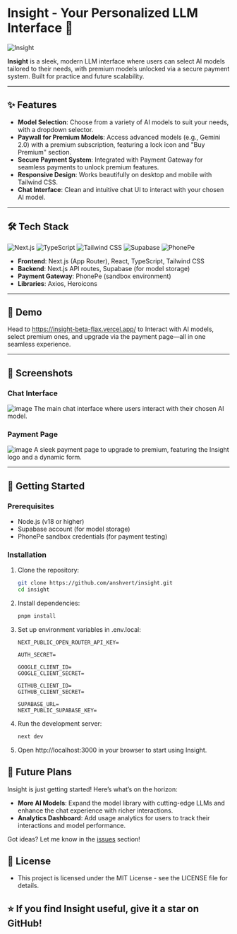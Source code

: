 # Insight - Your Personalized LLM Interface 🚀

![Insight](https://github.com/user-attachments/assets/b7161c4b-adb2-424a-a710-1b36b0f155d7)


**Insight** is a sleek, modern LLM interface where users can select AI models tailored to their needs, with premium models unlocked via a secure payment system. Built for practice and future scalability.

---

## ✨ Features

- **Model Selection**: Choose from a variety of AI models to suit your needs, with a dropdown selector.
- **Paywall for Premium Models**: Access advanced models (e.g., Gemini 2.0) with a premium subscription, featuring a lock icon and "Buy Premium" section.
- **Secure Payment System**: Integrated with Payment Gateway for seamless payments to unlock premium features.
- **Responsive Design**: Works beautifully on desktop and mobile with Tailwind CSS.
- **Chat Interface**: Clean and intuitive chat UI to interact with your chosen AI model.

---

## 🛠️ Tech Stack

![Next.js](https://img.shields.io/badge/Next.js-14.0.0-black?style=flat&logo=next.js)
![TypeScript](https://img.shields.io/badge/TypeScript-5.0-blue?style=flat&logo=typescript)
![Tailwind CSS](https://img.shields.io/badge/Tailwind_CSS-3.4.0-38B2AC?style=flat&logo=tailwind-css)
![Supabase](https://img.shields.io/badge/Supabase-1.0-green?style=flat&logo=supabase)
![PhonePe](https://img.shields.io/badge/PhonePe-Sandbox-5F259F?style=flat&logo=phonepe)

- **Frontend**: Next.js (App Router), React, TypeScript, Tailwind CSS
- **Backend**: Next.js API routes, Supabase (for model storage)
- **Payment Gateway**: PhonePe (sandbox environment)
- **Libraries**: Axios, Heroicons

---

## 🎥 Demo

Head to https://insight-beta-flax.vercel.app/ to Interact with AI models, select premium ones, and upgrade via the payment page—all in one seamless experience.

---

## 📸 Screenshots

### Chat Interface
![image](https://github.com/user-attachments/assets/fea967c5-3800-406c-a652-724945a636fc)
The main chat interface where users interact with their chosen AI model.

### Payment Page
![image](https://github.com/user-attachments/assets/7e96407f-dbc8-4be6-9e53-439025192341)
A sleek payment page to upgrade to premium, featuring the Insight logo and a dynamic form.

---

## 🚀 Getting Started

### Prerequisites
- Node.js (v18 or higher)
- Supabase account (for model storage)
- PhonePe sandbox credentials (for payment testing)

### Installation
1. Clone the repository:
   ```bash
   git clone https://github.com/anshvert/insight.git
   cd insight
2. Install dependencies:
    ```bash
    pnpm install
    ```
3. Set up environment variables in .env.local:
   ```dotenv
   NEXT_PUBLIC_OPEN_ROUTER_API_KEY=
   
   AUTH_SECRET=
   
   GOOGLE_CLIENT_ID=
   GOOGLE_CLIENT_SECRET=
   
   GITHUB_CLIENT_ID=
   GITHUB_CLIENT_SECRET=
   
   SUPABASE_URL=
   NEXT_PUBLIC_SUPABASE_KEY=
   ```    
4. Run the development server:
   ```bash
   next dev
   ```
5. Open http://localhost:3000 in your browser to start using Insight.

## 🌟 Future Plans

Insight is just getting started! Here’s what’s on the horizon:

- **More AI Models**: Expand the model library with cutting-edge LLMs and enhance the chat experience with richer interactions.
- **Analytics Dashboard**: Add usage analytics for users to track their interactions and model performance.

Got ideas? Let me know in the [issues](https://github.com/anshvert/insight/issues) section!

## 📜 License

- This project is licensed under the MIT License - see the LICENSE file for details.

## ⭐ If you find Insight useful, give it a star on GitHub!
